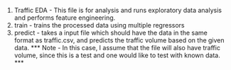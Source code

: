 1. Traffic EDA - This file is for analysis and runs exploratory data analysis and performs feature engineering. 
2. train - trains the processed data using multiple regressors
3. predict - takes a input file which should have the data in the same format as traffic.csv, and predicts the traffic volume based on the given data. 
*** Note - In this case, I assume that the file will also have traffic volume, since this is a test and one would like to test with known data. ***

